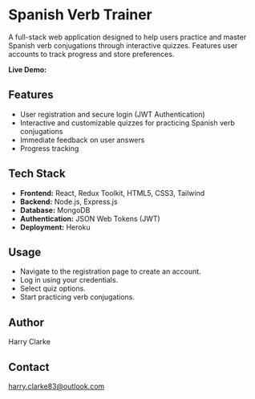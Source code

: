 # Spanish Verb Trainer

A full-stack web application designed to help users practice and master Spanish verb conjugations through interactive quizzes. Features user accounts to track progress and store preferences.

**Live Demo:**

## Features

- User registration and secure login (JWT Authentication)
- Interactive and customizable quizzes for practicing Spanish verb conjugations
- Immediate feedback on user answers
- Progress tracking

## Tech Stack

- **Frontend:** React, Redux Toolkit, HTML5, CSS3, Tailwind
- **Backend:** Node.js, Express.js
- **Database:** MongoDB
- **Authentication:** JSON Web Tokens (JWT)
- **Deployment:** Heroku

## Usage

- Navigate to the registration page to create an account.
- Log in using your credentials.
- Select quiz options.
- Start practicing verb conjugations.

## Author

Harry Clarke

## Contact

harry.clarke83@outlook.com
